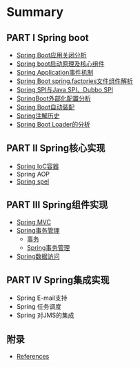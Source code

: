 # Summary

## PART I Spring boot

* [Spring Boot应用关闭分析](boot/spring-boot-app-close.md)
* [Spring boot启动原理及核心组件](boot/spring-boot-initialization.md)
* [Spring Application事件机制](boot/event-mechanism.md)
* [Spring Boot spring.factories文件组件解析](boot/spring-boot-spring-factories.md)
* [Spring SPI与Java SPI、Dubbo SPI](boot/spring-spi.md)
* [SpringBoot外部化配置分析](boot/spring-boot-config.md)
* [Spring Boot自动装配](boot/spring-boot-auto-configuration.md)
* [Spring注解历史](boot/spring-annotation-history.md)
* [Spring Boot Loader的分析](boot/spring-boot-loader.md)

## PART Ⅱ Spring核心实现
* [Spring IoC容器](ioc/spring-ioc容器.md)
* Spring AOP
* [Spring spel]()

## PART Ⅲ Spring组件实现
* [Spring MVC](mvc/spring-mvc.md)
* [Spring事务管理]()
    * [事务](221-事务.md)
    * [Spring事务管理](222.md)
* [Spring数据访问](23-spring数据访问.md)

## PART Ⅳ Spring集成实现
* Spring E-mail支持
* Spring 任务调度
* Spring 对JMS的集成


## 附录
* [References](references.md)


